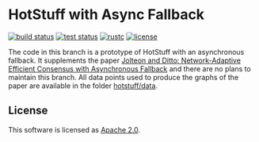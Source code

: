 # HotStuff with Async Fallback

[![build status](https://img.shields.io/github/workflow/status/danielxiangzl/hotstuff/Build/main?style=flat-square&logo=github)](https://github.com/danielxiangzl/hotstuff/actions)
[![test status](https://img.shields.io/github/workflow/status/danielxiangzl/hotstuff/Tests/main?style=flat-square&logo=github&label=tests)](https://github.com/danielxiangzl/hotstuff/actions)
[![rustc](https://img.shields.io/badge/rustc-1.50.0+-blue?style=flat-square&logo=rust)](https://www.rust-lang.org)
[![license](https://img.shields.io/badge/license-Apache-blue.svg?style=flat-square)](LICENSE)

The code in this branch is a prototype of HotStuff with an asynchronous fallback. It supplements the paper [Jolteon and Ditto: Network-Adaptive Efficient Consensus with Asynchronous Fallback](https://arxiv.org/abs/2106.10362) and there are no plans to maintain this branch. All data points used to produce the graphs of the paper are available in the folder [hotstuff/data](https://github.com/asonnino/hotstuff/tree/async/data).

## License
This software is licensed as [Apache 2.0](LICENSE).
